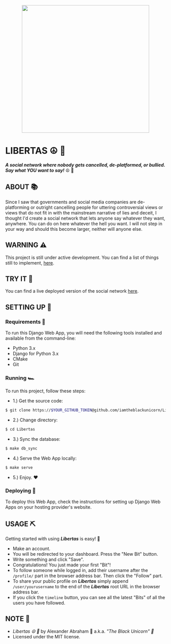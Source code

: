 <p align="center">
 <img width="400" src="https://blckunicorn.art/assets/libertas/images/banner/kitsune.svg"/>
</p>

# LIBERTAS :peace_symbol: :fox_face:

***A social network where nobody gets cancelled, de-platformed, or bullied. Say what YOU want to say!*** :peace_symbol: :fox_face:

## ABOUT :books:

Since I saw that governments and social media companies are de-platforming or outright cancelling people for uttering controversial views or views that do not fit in with the mainstream narrative of lies and deceit, I thought I'd create a social network that lets anyone say whatever they want, anywhere. You can do on here whatever the hell you want. I will not step in your way and should this become larger, neither will anyone else.

## WARNING :warning:

This project is still under active development.
You can find a list of things still to implement, [here](TODO.markdown).

## TRY IT :test_tube:

You can find a live deployed version of the social network [here](https://www.libertas.vip).

## SETTING UP :hammer:

### Requirements :school_satchel:

To run this Django Web App, you will need the following tools installed and available from the command-line:

- Python 3.x
- Django for Python 3.x
- CMake
- Git

### Running :racing_car:

To run this project, follow these steps:

- 1.) Get the source code:

```bash
$ git clone https://$YOUR_GITHUB_TOKEN@github.com/iamtheblackunicorn/Libertas.git
```

- 2.) Change directory:

```bash
$ cd Libertas
```

- 3.) Sync the database:

```bash
$ make db_sync
```

- 4.) Serve the Web App locally:

```bash
$ make serve
```

- 5.) Enjoy. :heart:

### Deploying :rocket:

To deploy this Web App, check the instructions for setting up Django Web Apps on your hosting provider's website.


## USAGE :pick:

Getting started with using ***Libertas*** is easy! :fox_face:

-  Make an account.
- You will be redirected to your dashboard. Press the "New Bit" button.
- Write something and click "Save".
-  Congratulations! You just made your first "Bit"!
- To follow someone while logged in, add their username after the `/profile/` part in the browser address bar. Then click the "Follow" part.
- To share your public profile on ***Libertas*** simply append `/user/yourusername` to the end of the ***Libertas*** root URL in the browser address bar.
- If you click the `timeline` button, you can see all the latest "Bits" of all the users you have followed.


## NOTE :scroll:

- *Libertas :peace_symbol: :fox_face:* by Alexander Abraham :black_heart: a.k.a. *"The Black Unicorn" :unicorn:*
- Licensed under the MIT license.
